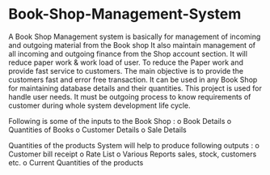 # Book-Shop-Management-System
A Book Shop Management system is basically for management of incoming and outgoing material from the Book shop It also maintain management of all incoming and outgoing finance from the Shop account section. It will reduce paper work & work load of user. To reduce the Paper work and provide fast service to customers. The main objective is to provide the customers fast and error free transaction. It can be used in any Book Shop for maintaining database details and their quantities. This project is used for handle user needs. It must be outgoing process to know requirements of customer during whole system development life cycle.

Following is some of the inputs to the Book Shop :
o	Book Details 
o	Quantities of Books 
o	Customer Details 
o	Sale Details 

Quantities of the products System will help to produce following outputs :
o	Customer bill receipt 
o	Rate List 
o	Various Reports sales, stock, customers etc.
o	Current Quantities of the products  
